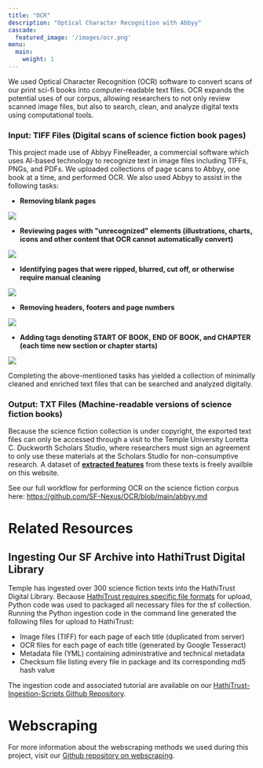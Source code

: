 ```yaml
---
title: "OCR"
description: "Optical Character Recognition with Abbyy"
cascade:
  featured_image: '/images/ocr.png'
menu:
  main:
    weight: 1
---
```


We used Optical Character Recognition (OCR) software to convert scans of our print sci-fi books into computer-readable text files. OCR expands the potential uses of our corpus, allowing researchers to not only review scanned image files, but also to search, clean, and analyze digital texts using computational tools.

### Input: TIFF Files (Digital scans of science fiction book pages)

This project made use of Abbyy FineReader, a commercial software which uses AI-based technology to recognize text in image files including TIFFs, PNGs, and PDFs. We uploaded collections of page scans to Abbyy, one book at a time, and performed OCR. We also used Abbyy to assist in the following tasks: 

- **Removing blank pages**

 ![](/images/ocr_blank.png)

* **Reviewing pages with "unrecognized" elements (illustrations, charts, icons and other content that OCR cannot automatically convert)**

 ![](/images/ocr_unrecognized.png)


* **Identifying pages that were ripped, blurred, cut off, or otherwise require manual cleaning**

 ![](/images/ocr_cut.png)

* **Removing headers, footers and page numbers**

 ![](/images/ocr_header.png)

* **Adding tags denoting START OF BOOK, END OF BOOK, and CHAPTER (each time new section or chapter starts)**

 ![](/images/ocr_chapter.png)

Completing the above-mentioned tasks has yielded a collection of minimally cleaned and enriched text files that can be searched and analyzed digitally. 

### Output: TXT Files (Machine-readable versions of science fiction books)

Because the science fiction collection is under copyright, the exported text files can only be accessed through a visit to the Temple University Loretta C. Duckworth Scholars Studio, where researchers must sign an agreement to only use these materials at the Scholars Studio for non-consumptive research. A dataset of **[extracted features](https://github.com/SF-Nexus/extracted-features)** from these texts is freely availble on this website. 

See our full workflow for performing  OCR on the science fiction corpus here: https://github.com/SF-Nexus/OCR/blob/main/abbyy.md  

# Related Resources

## Ingesting Our SF Archive into HathiTrust Digital Library
Temple has ingested over 300 science fiction texts into the HathiTrust Digital Library. Because [HathiTrust requires specific file formats](https://www.hathitrust.org/submission-package-requirements-digitized-content-submitted-to-hathitrust) for upload, Python code was used to packaged all necessary files for the sf collection. Running the Python ingestion code in the command line generated the following files for upload to HathiTrust:

* Image files (TIFF) for each page of each title (duplicated from server)
* OCR files for each page of each title (generated by Google Tesseract)
* Metadata file (YML) containing administrative and technical metadata
* Checksum file listing every file in package and its corresponding md5 hash value

The ingestion code and associated tutorial are available on our [HathiTrust-Ingestion-Scripts Github Repository](https://github.com/SF-Nexus/HathiTrust-Ingestion-Scripts).

# Webscraping

For more information about the webscraping methods we used during this project, visit our [Github repository on webscraping](https://github.com/SF-Nexus/webscraping).
